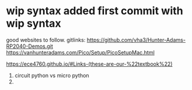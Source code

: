 # wip syntax added first commit with wip syntax

good websites to follow.
gitlinks: https://github.com/vha3/Hunter-Adams-RP2040-Demos.git
https://vanhunteradams.com/Pico/Setup/PicoSetupMac.html

https://ece4760.github.io/#Links-(these-are-our-%22textbook%22)

1. circuit python vs micro python
2. 
